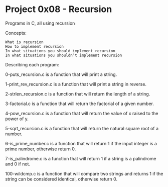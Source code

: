 # Project 0x08 - Recursion

Programs in C, all using recursion

Concepts:

    What is recursion
    How to implement recursion
    In what situations you should implement recursion
    In what situations you shouldn’t implement recursion

Describing each program:

0-puts_recursion.c is a function that will print a string.

1-print_rev_recursion.c is a function that will print a string in reverse.

2-strlen_recursion.c is a function that will return the length of a string.

3-factorial.c is a function that will return the factorial of a given number.

4-pow_recursion.c is a function that will return the value of x raised to the power of y.

5-sqrt_recursion.c is a function that will return the natural square root of a number.

6-is_prime_number.c is a function that will return 1 if the input integer is a prime number, otherwise return 0.

7-is_palindrome.c is a function that will return 1 if a string is a palindrome and 0 if not.

100-wildcmp.c is a function that will compare two strings and returns 1 if the string can be considered identical, otherwise return 0.
